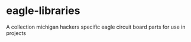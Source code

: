 eagle-libraries
===============

A collection michigan hackers specific eagle circuit board parts for use in projects
